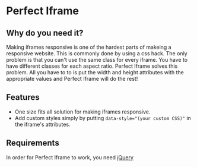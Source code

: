 # Perfect Iframe

## Why do you need it?
Making iframes responsive is one of the hardest parts of makeing a responsive website. This is commonly done by using a css hack. The only problem is that you can't use the same class for every iframe. You have to have different classes for each aspect ratio. Perfect Iframe solves this problem. All you have to to is put the width and height attributes with the appropriate values and Perfect Iframe will do the rest!

## Features
 * One size fits all solution for making iframes responsive.
 * Add custom styles simply by putting `data-style="(your custom CSS)"` in the iframe's attributes.

## Requirements
In order for Perfect Iframe to work, you need [jQuery](https://jquery.com/)
